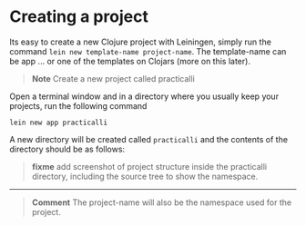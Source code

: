 # Creating a project 

  Its easy to create a new Clojure project with Leiningen, simply run the command `lein new template-name project-name`.  The template-name can be app ... or one of the templates on Clojars (more on this later).
  
> **Note** Create a new project called practicalli

  Open a terminal window and in a directory where you usually keep your projects, run the following command 
  
    lein new app practicalli

  A new directory will be created called `practicalli` and the contents of the directory should be as follows:

> **fixme** add screenshot of project structure inside the practicalli directory, including the source tree to show the namespace.

---

> **Comment** The project-name will also be the namespace used for the project.

